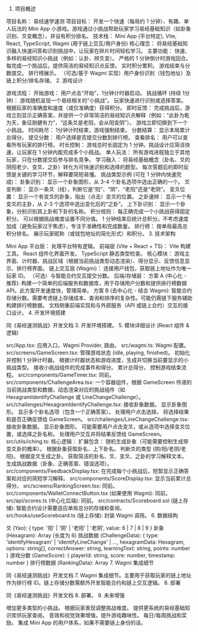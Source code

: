 1. 项目概述

项目名称： 易经速学速测
项目目标： 开发一个快速（每局约 1 分钟）、有趣、单人玩法的 Mini App 小游戏。游戏通过小挑战帮助玩家学习易经基础知识（如卦象识别、爻变概念），并设有积分排名。
技术栈： Mini App (平台特定), Vite, React, TypeScript, Wagmi (用于链上交互/用户身份)
核心理念： 将易经基础知识融入快速问答和识别挑战中，让玩家在碎片时间轻松学习。
主要功能：
快速、多样的易经知识小挑战（例如：认卦、辨爻变）。
严格的 1 分钟倒计时游戏回合。
每完成一个挑战后，提供简洁的易经知识点反馈。
实时积分累积。
游戏结束与分数提交。
排行榜展示。 
（可选/基于 Wagmi 实现）用户身份识别（钱包地址）及链上积分/排名存储。
2. 游戏设计

游戏流程：
开始游戏： 用户点击“开始”，1分钟计时器启动。
挑战循环 (持续 1分钟)：
游戏随机呈现一个易经相关的“小挑战”。
玩家快速进行识别或选择答案。
根据玩家的准确度和速度（或仅准确度）获得积分。
即时反馈： 完成挑战后，游戏立刻显示正确答案，并提供一个非常简洁的易经知识点解释（例如：“此卦为乾为天，象征刚健有力”，“这条爻是老阳，会从阳变阴”）。
游戏立即切换到下一个小挑战。
时间耗尽： 1分钟计时结束，游戏强制结束。
分数结算： 显示本局累计总得分。
提交分数： 用户选择是否提交分数到排行榜。
查看排名： 用户可以查看所有玩家的排行榜。
时长控制： 游戏总时长固定为 1 分钟。挑战设计应简洁快速，让玩家在 1 分钟内能完成多个小挑战。
单人玩法： 所有游戏进程独立于其他玩家，只在分数提交后参与排名竞争。
学习融入：
将易经基础概念（卦名、爻的阴阳老少、变爻、之卦）转化为可快速识别和选择的题型。
每次答题后的即时反馈是关键的学习环节，解释要简短易懂。
挑战类型示例 (可在 1 分钟内快速完成)：
卦象识别： 显示一个卦象图形，从 3-4 个卦名选项中选出正确的一个。
爻变判断： 显示一条爻（线），判断它是“阳”、“阴”、“老阳”还是“老阴”。
变爻位置： 显示一个有变爻的卦象，指出（点击）变爻的位置。
之卦速辨： 显示一个有变爻的主卦，从 2-3 个选项中选出变化后的“之卦”。
上下卦识别： 显示一个卦象，分别识别其上卦和下卦的名称。
积分规则：
每正确完成一个小挑战获得固定积分。
可以根据挑战难度设置不同分值。
1 分钟结束后统计总积分。不考虑速度加成（避免玩家过于焦虑），专注于准确性和完成数量。
排行榜：
按单局最高总积分排名。
展示玩家昵称（或钱包地址的简化形式）和积分。
3. 技术架构

Mini App 平台层： 处理平台特有逻辑。
前端层 (Vite + React + TS)：
Vite 构建工具。
React 组件化界面开发。
TypeScript 静态类型检查。
核心模块： 游戏主界面、计时器、挑战区域（根据当前挑战类型动态渲染）、得分显示、反馈信息显示、排行榜界面。
链上交互层 (Wagmi)：
连接用户钱包，获取链上地址作为唯一玩家 ID。
（可选）与智能合约交互提交分数。
后端/存储层：
方案 A (中心化 - 推荐): 构建一个简单的后端服务和数据库，用于存储用户分数和提供排行榜数据 API。此方案开发速度快，管理简单。
方案 B (去中心化 - 结合 Wagmi): 智能合约存储分数。需要考虑链上存储成本、查询和排序的复杂性。可能仍需链下服务辅助构建排行榜数据。
文档侧重前端实现和与外部服务（API 或链上合约）交互的接口设计。
4. 开发环境搭建

同《易经速测挑战》开发文档 3. 开发环境搭建。
5. 模块详细设计 (React 组件 & 逻辑)

src/App.tsx: 应用入口，Wagmi Provider, 路由。
src/wagmi.ts: Wagmi 配置。
src/screens/GameScreen.tsx:
管理游戏状态 (idle, playing, finished)。
初始化并控制 1 分钟计时器。
根据计时器状态和游戏进度，生成并切换当前要显示的小挑战类型。
接收小挑战组件的完成事件和得分。
累计总得分。
控制游戏结束流程。
src/components/GameTimer.tsx: 同前。
src/components/ChallengeArea.tsx: 一个容器组件，根据 GameScreen 传递的当前挑战类型和数据，动态渲染对应的挑战组件（如 HexagramIdentifyChallenge 或 LineChangeChallenge）。
src/challenges/HexagramIdentifyChallenge.tsx:
接收卦象数据。
显示卦象图形。
显示多个卦名选项（包含一个正确答案）。
处理用户点击选择。
将选择结果和是否正确反馈给 GameScreen。
src/challenges/LineChangeChallenge.tsx:
接收卦象数据。
显示卦象图形。
可能需要用户点击变爻，或从选项中选择变爻位置，或选择之卦名称。
处理用户交互并将结果反馈给 GameScreen。
src/utils/iching.ts:
核心逻辑： 扩展包含：
随机生成卦象（可能需要控制生成带变爻卦的概率）。
根据卦象获取卦名、上下卦名。
判断爻的类型 (阴/阳/老阴/老阳)。
根据变爻生成之卦。
获取简洁的卦名、爻、变爻、之卦的学习解释文本。
生成挑战数据（卦象、正确答案、错误选项）。
src/components/FeedbackDisplay.tsx:
在完成每个小挑战后，短暂显示正确答案和对应的简短学习解释。
src/components/ScoreDisplay.tsx: 显示当前累计总得分。
src/screens/RankingScreen.tsx: 同前。
src/components/WalletConnectButton.tsx (如果使用 Wagmi): 同前。
src/api/scores.ts (中心化后端): 同前。
src/contracts/Scoreboard.sol (链上存储): 智能合约设计需要适应单局总分的存储和查询。
src/hooks/useScoreboard.ts (链上存储): 封装 Wagmi 调用。
6. 数据结构

爻 (Yao): { type: '阳' | '阴' | '老阳' | '老阴', value: 6 | 7 | 8 | 9 }
卦象 (Hexagram): Array<Yao> (长度为 6)
挑战数据 (ChallengeData): { type: 'identifyHexagram' | 'identifyLineChange' | ..., hexagramData: Hexagram, options: string[], correctAnswer: string, learningText: string, points: number }
游戏分数 (GameScore): { playerId: string, score: number, timestamp: number }
排行榜数据 (RankingData): Array<GameScore>
7. Wagmi 集成细节

同《易经速测挑战》开发文档 7. Wagmi 集成细节。主要用于获取玩家的链上地址作为排行榜 ID。链上存储分数需额外开发智能合约和链上交互逻辑。
8. 部署

同《易经速测挑战》开发文档 8. 部署。
9. 未来增强

增加更多类型的小挑战。
根据玩家表现调整挑战难度。
提供更系统的易经基础知识库供玩家查阅。
音效和视觉效果增强，提升游戏趣味性。
每日/每周挑战和奖励。
集成 Mini App 的用户体系，如果不需要链上身份的话。
